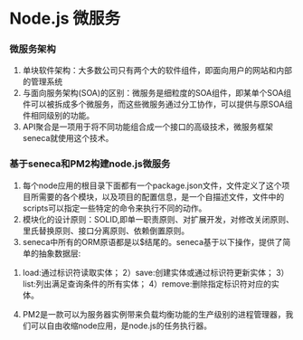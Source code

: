 # Node.js 微服务

### 微服务架构
1. 单块软件架构：大多数公司只有两个大的软件组件，即面向用户的网站和内部的管理系统
2. 与面向服务架构(SOA)的区别：微服务是细粒度的SOA组件，即某单个SOA组件可以被拆成多个微服务，而这些微服务通过分工协作，可以提供与原SOA组件相同级别的功能。
3. API聚合是一项用于将不同功能组合成一个接口的高级技术，微服务框架seneca就使用这个技术。

### 基于seneca和PM2构建node.js微服务
1. 每个node应用的根目录下面都有一个package.json文件，文件定义了这个项目所需要的各个模块，以及项目的配置信息，是一个自描述文件，文件中的scripts可以指定一些特定的命令来执行不同的动作。
2. 模块化的设计原则：SOLID,即单一职责原则、对扩展开发，对修改关闭原则、里氏替换原则、接口分离原则、依赖倒置原则。
3. seneca中所有的ORM原语都是以$结尾的。seneca基于以下操作，提供了简单的抽象数据层:
1) load:通过标识符读取实体；
2）save:创建实体或通过标识符更新实体；
3）list:列出满足查询条件的所有实体；
4）remove:删除指定标识符对应的实体。
4. PM2是一款可以为服务器实例带来负载均衡功能的生产级别的进程管理器，我们可以自由收缩node应用，是node.js的任务执行器。